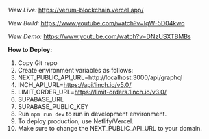 _View Live:_
https://verum-blockchain.vercel.app/

_View Build:_
https://www.youtube.com/watch?v=IqW-5D04kwo

_View Demo:_
https://www.youtube.com/watch?v=DNzUSXTBMBs

**How to Deploy:**

1. Copy Git repo
2. Create environment variables as follows:
3. NEXT_PUBLIC_API_URL=http://localhost:3000/api/graphql
4. INCH_API_URL=https://api.1inch.io/v5.0/
5. LIMIT_ORDER_URL=https://limit-orders.1inch.io/v3.0/
6. SUPABASE_URL
7. SUPABASE_PUBLIC_KEY
8. Run `npm run dev` to run in development environment.
9. To deploy production, use Netlify/Vercel.
10. Make sure to change the NEXT_PUBLIC_API_URL to your domain.
